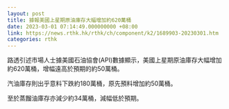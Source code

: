 ```yaml
---
layout: post
title: 據報美國上星期原油庫存大幅增加約620萬桶
date: 2023-03-01 07:14:49.000000000 +08:00
link: https://news.rthk.hk/rthk/ch/component/k2/1689903-20230301.htm
categories: rthk
---
```


路透引述市場人士據美國石油協會(API)數據顯示，美國上星期原油庫存大幅增加約620萬桶，增幅遠高於預期的約50萬桶。

汽油庫存則出乎意料下跌約180萬桶，原先預料增加約50萬桶。

至於蒸餾油庫存亦減少約34萬桶，減幅低於預期。
